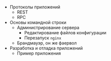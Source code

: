 * Протоколы приложений
  * REST
  * RPC
* Основы командной строки
  * Администрирование сервера
    * Редактирование файлов конфигурации
    * Перезапуск `nginx`
  * Брандмауэр, он же фаервол
* Разработка и отладка приложений
  * Пример приложения
